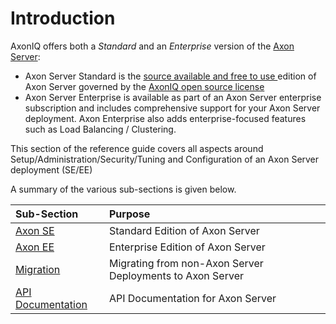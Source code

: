 # Introduction

AxonIQ offers both a _Standard_ and an _Enterprise_ version of the [Axon Server](../axon-server-introduction.md):

* Axon Server Standard  is the [source available and free to use ](https://github.com/AxonIQ/axon-server-se)edition of Axon Server governed by the [AxonIQ open source license](https://github.com/AxonIQ/axon-server-se/blob/master/LICENSE)
* Axon Server Enterprise is available as part of an Axon Server enterprise subscription and includes comprehensive support for your Axon Server deployment. Axon Enterprise also adds enterprise-focused features such as Load Balancing / Clustering.

This section of the reference guide covers all aspects around Setup/Administration/Security/Tuning and Configuration of an Axon Server deployment \(SE/EE\)

A summary of the various sub-sections is given below.

| Sub-Section | Purpose |
| :--- | :--- |
| [Axon SE](standard-edition/) | Standard Edition of Axon Server |
| [Axon EE](enterprise-edition/) | Enterprise Edition of Axon Server |
| [Migration](migration/) | Migrating from non-Axon Server Deployments to Axon Server |
| [API Documentation]() | API Documentation for Axon Server |

